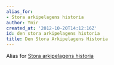 ```yaml
---
alias_for:
- Stora arkipelagens historia
author: Ymir
created_at: '2012-10-20T14:12:16Z'
id: den stora arkipelagens historia
title: Den Stora Arkipelagens Historia
---
```

Alias for [Stora arkipelagens historia]

  [Stora arkipelagens historia]: Stora_arkipelagens_historia